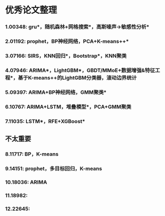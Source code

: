 # 优秀论文整理


### 1.00348: gru*，随机森林+网格搜索*，高斯噪声->敏感性分析*
### 2.01192: prophet，BP神经网络，PCA+K-means++*
### 3.07166: SIRS，KNN回归*，Bootstrap*，KNN聚类
### 4.07946: ARIMA*，LightGBM*，GBDT/MMoE+数据增强&特征工程*，基于K-means++的LightGBM分类器，滚动边界统计
### 5.09397: ARIMA+BP神经网络，GMM聚类*
### 6.10767: ARIMA+LSTM，堆叠模型*，PCA+GMM聚类
### 7.11035: LSTM*，RFE+XGBoost*

## 不太重要
### 8.11717: BP，K-means
### 9.14151: prophet，多目标回归，K-means
### 10.18036: ARIMA
### 11.18982: 
### 12.22645: 

